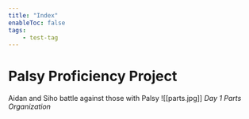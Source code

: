 ```yaml
---
title: "Index"
enableToc: false
tags:
    - test-tag
---
```


# Palsy Proficiency Project

Aidan and Siho battle against those with Palsy
![[parts.jpg]]
*Day 1 Parts Organization*

